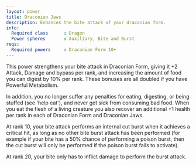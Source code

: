 ```yaml
---
layout: power
title: Draconian Jaws
description: Enhances the bite attack of your draconian form.
info:
  Required class      : Dragon
  Power spheres       : Auxiliary, Bite and Burst
reqs:
  Required powers     : Draconian Form 10+
---
```


This power strengthens your bite attack in Draconian Form, giving it +2 Attack,
Damage and bypass per rank, and increasing the amount of food you can digest by
10% per rank.  These bonuses are all doubled if you have Powerful Metabolism.

In addition, you no longer suffer any penalties for eating, digesting, or being
stuffed (see 'help eat'), and never get sick from consuming bad food.  When you
eat the flesh of a living creature you also recover an additional +1 health per
rank in each of Draconian Form and Draconian Jaws.

At rank 10, your bite attack performs an internal cut burst when it achieves a
critical hit, as long as no other bite burst attack has been performed (for
example if your bite has a 50% chance of performing a poison burst, then the
cut burst will only be performed if the poison burst fails to activate).

At rank 20, your bite only has to inflict damage to perform the burst attack.

